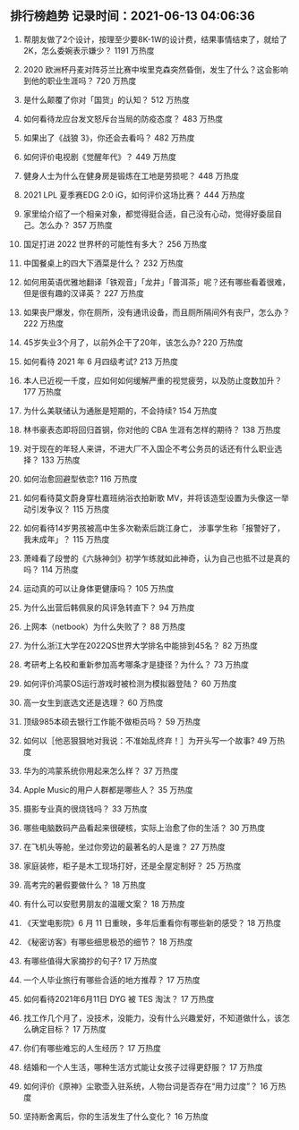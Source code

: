 
## 排行榜趋势 记录时间：2021-06-13 04:06:36
  
  1. 帮朋友做了2个设计，按理至少要8K-1W的设计费，结果事情结束了，就给了2K，怎么委婉表示嫌少？ 1191 万热度
    
  2. 2020 欧洲杯丹麦对阵芬兰比赛中埃里克森突然昏倒，发生了什么？这会影响到他的职业生涯吗？ 720 万热度
    
  3. 是什么颠覆了你对「国货」的认知？ 512 万热度
    
  4. 如何看待龙应台发文怒斥台当局的防疫态度？ 483 万热度
    
  5. 如果出了《战狼 3》，你还会去看吗？ 482 万热度
    
  6. 如何评价电视剧《觉醒年代》？ 449 万热度
    
  7. 健身人士为什么在健身房是锻炼在工地是劳损呢？ 448 万热度
    
  8. 2021 LPL 夏季赛EDG 2:0 iG，如何评价这场比赛？ 444 万热度
    
  9. 家里给介绍了一个相亲对象，都觉得挺合适，自己没有心动，觉得好委屈自己。怎么办？ 357 万热度
    
  10. 国足打进 2022 世界杯的可能性有多大？ 256 万热度
    
  11. 中国餐桌上的四大下酒菜是什么？ 232 万热度
    
  12. 如何用英语优雅地翻译「铁观音」「龙井」「普洱茶」呢？还有哪些看着很难，但是很有趣的汉译英？ 227 万热度
    
  13. 如果丧尸爆发，你在厕所，没有通讯设备，而且厕所隔间外有丧尸，怎么办？ 222 万热度
    
  14. 45岁失业3个月了，以前外企干了20年，该怎么办? 220 万热度
    
  15. 如何看待 2021 年 6 月四级考试? 213 万热度
    
  16. 本人已近视一千度，应如何如何缓解严重的视觉疲劳，以及防止度数加升？ 177 万热度
    
  17. 为什么美联储认为通胀是短期的，不会持续? 154 万热度
    
  18. 林书豪表态即将回归首钢，你对他的 CBA 生涯有怎样的期待？ 138 万热度
    
  19. 对于现在的年轻人来讲，不进大厂不入国企不考公务员的话还有什么职业选择？ 133 万热度
    
  20. 如何治愈回避型依恋? 116 万热度
    
  21. 如何看待莫文蔚身穿杜嘉班纳浴衣拍新歌 MV，并将该造型设置为头像这一举动引发争议？ 115 万热度
    
  22. 如何看待14岁男孩被高中生多次勒索后跳江身亡， 涉事学生称「报警好了，我未成年」？ 115 万热度
    
  23. 萧峰看了段誉的《六脉神剑》初学乍练就如此神奇，认为自己也抵不过是真的吗？ 114 万热度
    
  24. 运动真的可以让身体更健康吗？ 105 万热度
    
  25. 为什么出营后韩佩泉的风评急转直下？ 94 万热度
    
  26. 上网本（netbook）为什么失败了？ 88 万热度
    
  27. 为什么浙江大学在2022QS世界大学排名中能排到45名？ 82 万热度
    
  28. 考研考上名校和重新参加高考哪条才是捷径？为什么？ 73 万热度
    
  29. 如何评价鸿蒙OS运行游戏时被检测为模拟器登陆？ 60 万热度
    
  30. 高一女生到底选文还是选理？ 60 万热度
    
  31. 顶级985本硕去银行工作能不做柜员吗？ 59 万热度
    
  32. 如何以［他恶狠狠地对我说：不准始乱终弃！］为开头写一个故事? 49 万热度
    
  33. 华为的鸿蒙系统你用起来怎么样？ 37 万热度
    
  34. Apple Music的用户人群都是哪些人？ 35 万热度
    
  35. 摄影专业真的很烧钱吗？ 33 万热度
    
  36. 哪些电脑数码产品看起来很硬核，实际上治愈了你的生活？ 30 万热度
    
  37. 在飞机头等舱，坐过你旁边的最著名的人是谁？ 27 万热度
    
  38. 家庭装修，柜子是木工现场打好，还是全屋定制好？ 25 万热度
    
  39. 高考完的暑假要做什么？ 18 万热度
    
  40. 有什么可以安慰男朋友的温暖文案？ 18 万热度
    
  41. 《天堂电影院》6 月 11 日重映，多年后重看你有哪些新的感受？ 18 万热度
    
  42. 《秘密访客》有哪些细思极恐的细节？ 18 万热度
    
  43. 有哪些值得大家摘抄的句子? 17 万热度
    
  44. 一个人毕业旅行有哪些合适的地方推荐？ 17 万热度
    
  45. 如何看待2021年6月11日 DYG 被 TES 淘汰？ 17 万热度
    
  46. 找工作几个月了，没技术，没能力，没有什么兴趣爱好，不知道做什么，该怎么确定目标？ 17 万热度
    
  47. 你们有哪些难忘的人生经历？ 17 万热度
    
  48. 结婚和一个人生活，哪种生活方式能让女孩子过得更舒服？ 17 万热度
    
  49. 如何评价《原神》尘歌壶入驻系统，人物台词是否存在“用力过度”？ 16 万热度
    
  50. 坚持断舍离后，你的生活发生了什么变化？ 16 万热度
    